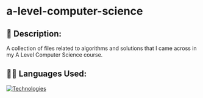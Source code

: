 # a-level-computer-science

## 📃 Description:
A collection of files related to algorithms and solutions that I came across in my A Level Computer Science course.

## 👨‍💻 Languages Used:
[![Technologies](https://skillicons.dev/icons?i=python,javascript,nodejs,go&theme=dark)](https://skillicons.dev)
